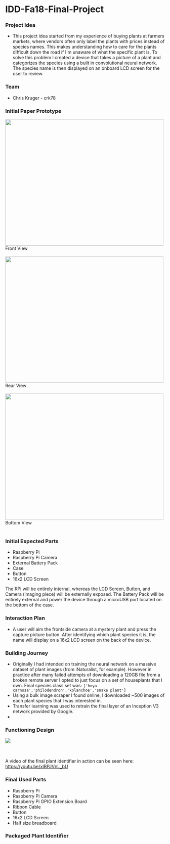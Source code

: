 # IDD-Fa18-Final-Project

### Project Idea

- This project idea started from my experience of buying plants at farmers markets, where vendors often only label the plants with prices instead of species names. This makes understanding how to care for the plants difficult down the road if I'm unaware of what the specific plant is. To solve this problem I created a device that takes a picture of a plant and categorizes the species using a built in convolutional neural network. The species name is then displayed on an onboard LCD screen for the user to review. 

### Team
- Chris Kruger - crk78

### Initial Paper Prototype

<img src="https://i.imgur.com/OasfU5r.jpg" width=500 height=400><BR>Front View<BR><BR>
<img src="https://i.imgur.com/1f20Mrz.jpg" width=500 height=400><BR>Rear View<BR><BR>
<img src="https://i.imgur.com/jlWiKaD.jpg" width=500 height=400><BR>Bottom View<BR><BR>

### Initial Expected Parts
- Raspberry Pi
- Raspberry Pi Camera
- External Battery Pack
- Case
- Button
- 16x2 LCD Screen

The RPi will be entirely internal, whereas the LCD Screen, Button, and Camera (imaging piece) will be externally exposed. The Battery Pack will be entirely external and power the device through a microUSB port located on the bottom of the case.

### Interaction Plan
- A user will aim the frontside camera at a mystery plant and press the capture picture button. After identifying which plant species it is, the name will display on a 16x2 LCD screen on the back of the device.

### Building Journey
- Originally I had intended on training the neural network on a massive dataset of plant images (from iNaturalist, for example). However in practice after many failed attempts of downloading a 120GB file from a broken remote server I opted to just focus on a set of houseplants that I own. Final species class set was: `['hoya carnosa','philodendron','kolanchoe','snake plant']`
- Using a bulk image scraper I found online, I downloaded ~500 images of each plant species that I was interested in.
- Transfer learning was used to retrain the final layer of an Inception V3 network provided by Google.
- 

### Functioning Design

<img src="https://i.imgur.com/kdg3hBr.jpg">

<BR><BR> A video of the final plant identifier in action can be seen here: <a href="https://youtu.be/xIBPJVnL_bU">https://youtu.be/xIBPJVnL_bU</a>
  
### Final Used Parts
- Raspberry Pi
- Raspberry Pi Camera
- Raspberry Pi GPIO Extension Board
- Ribbon Cable
- Button
- 16x2 LCD Screen
- Half size breadboard

### Packaged Plant Identifier

